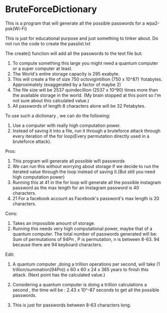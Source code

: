 # BruteForceDictionary

This is a program that will generate all the possible passwords for a wpa2-psk(Wi-Fi)

This is just for educational purpose and just something to tinker about.
Do not run the code to create the passlist.txt

The create() function will add all the passwords to the text file but:
1. To compute something this large you might need a quantum computer or a super computer at least.
2. The World's entire storage capacity is 295 exabyte.
3. This will create a file of size 750 octovigintillion (750 x 10^87) Yotabytes. Approximately (exaggerated by a factor of maybe 2)
4. The file size will be 2537 quindecillion (2537 x 10^90) times more than the available storage in the world. (My brain stopped at this point so I'm not sure about this calculated value.)
5. All passwords of length 8 characters alone will be 32 Petabytes.

To use such a dictionary , we can do the following:
1. Use a computer with really high computation power.
2. Instead of saving it into a file, run it through a bruteforce attack through every iteration of the for loop(Every permutation directly used in a bruteforce attack).

Pros:
1. This program will generate all possible wifi passwords
2. We can run this without worrying about storage if we decide to run the iterated value through the loop instead of saving it.(But still you need high computation power) 
3. Running this at 41 in the for loop will generate all the possible instagram password as the max length for an Instagram password is 40 characters.
4. 21 For a facebook account as Facebook's password's max length is 20 characters.

Cons:
1. Takes an impossible amount of storage.
2. Running this needs very high computational power, maybe that of a quantum computer. The total number of passwords generated will be:
   Sum of permutations of 94Pn , P is permutation, n is between 8-63. 94 because there are 94 keyboard characters.


Edit:
1. A quantum computer ,doing a trillion operations per second, will take (1 trillion/summation(94Pn)) x 60 x 60 x 24 x 365 years to finish this attack. (Next point has the calculated value.)

2. Considering a quantum computer is doing a trillion calculations a second , the time will be : 2.43 x 10^-87 seconds to get all the possible passwords.

3. This is just for passwords between 8-63 characters long.
